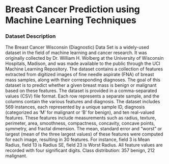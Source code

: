 # Breast Cancer Prediction using Machine Learning Techniques

### Dataset Description
The Breast Cancer Wisconsin (Diagnostic) Data Set is a widely-used dataset in the field of machine learning and cancer research. It was originally collected by Dr. William H. Wolberg at the University of Wisconsin Hospitals, Madison, and was made available to the public 
through the UCI Machine Learning Repository. The dataset contains a collection of features extracted from digitized images of fine needle aspirate (FNA) of breast mass samples, along with their corresponding diagnoses. The goal of this dataset is to predict whether a given 
breast mass is benign or malignant based on these features. The dataset is provided in a comma-separated values (CSV) file format. Each row represents a separate sample, and the columns contain the various features and diagnosis. The dataset includes 569 instances, each 
represented by a unique sample ID, diagnosis (categorized as ‘M’ for malignant or ‘B’ for benign), and ten real-valued features. These features include measurements such as radius, texture, perimeter, area, smoothness, compactness, concavity, concave points, symmetry, and 
fractal dimension. The mean, standard error and “worst” or largest (mean of the three largest values) of these features were computed for each image, resulting in 30 features. For instance, field 3 is Mean Radius, field 13 is Radius SE, field 23 is Worst Radius. All 
feature values are recorded with four significant digits. Class distribution: 357 benign, 212 malignant.
